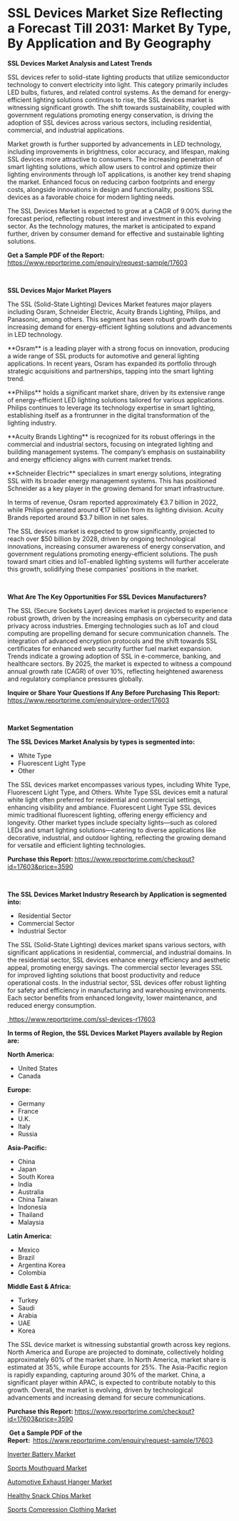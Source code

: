 <p><h1>SSL Devices Market Size Reflecting a Forecast Till 2031: Market By Type, By Application and By Geography</h1></p><p><strong>SSL Devices Market Analysis and Latest Trends</strong></p>
<p><p>SSL devices refer to solid-state lighting products that utilize semiconductor technology to convert electricity into light. This category primarily includes LED bulbs, fixtures, and related control systems. As the demand for energy-efficient lighting solutions continues to rise, the SSL devices market is witnessing significant growth. The shift towards sustainability, coupled with government regulations promoting energy conservation, is driving the adoption of SSL devices across various sectors, including residential, commercial, and industrial applications.</p><p>Market growth is further supported by advancements in LED technology, including improvements in brightness, color accuracy, and lifespan, making SSL devices more attractive to consumers. The increasing penetration of smart lighting solutions, which allow users to control and optimize their lighting environments through IoT applications, is another key trend shaping the market. Enhanced focus on reducing carbon footprints and energy costs, alongside innovations in design and functionality, positions SSL devices as a favorable choice for modern lighting needs.</p><p>The SSL Devices Market is expected to grow at a CAGR of 9.00% during the forecast period, reflecting robust interest and investment in this evolving sector. As the technology matures, the market is anticipated to expand further, driven by consumer demand for effective and sustainable lighting solutions.</p></p>
<p><strong>Get a Sample PDF of the Report:&nbsp;</strong> <a href="https://www.reportprime.com/enquiry/request-sample/17603?utm_campaign=32&utm_medium=2&utm_source=Github&utm_content=ia&utm_term=19112024&utm_id=ssl-devices">https://www.reportprime.com/enquiry/request-sample/17603</a></p>
<p>&nbsp;</p>
<p><strong>SSL Devices Major Market Players</strong></p>
<p><p>The SSL (Solid-State Lighting) Devices Market features major players including Osram, Schneider Electric, Acuity Brands Lighting, Philips, and Panasonic, among others. This segment has seen robust growth due to increasing demand for energy-efficient lighting solutions and advancements in LED technology.</p><p>**Osram** is a leading player with a strong focus on innovation, producing a wide range of SSL products for automotive and general lighting applications. In recent years, Osram has expanded its portfolio through strategic acquisitions and partnerships, tapping into the smart lighting trend. </p><p>**Philips** holds a significant market share, driven by its extensive range of energy-efficient LED lighting solutions tailored for various applications. Philips continues to leverage its technology expertise in smart lighting, establishing itself as a frontrunner in the digital transformation of the lighting industry.</p><p>**Acuity Brands Lighting** is recognized for its robust offerings in the commercial and industrial sectors, focusing on integrated lighting and building management systems. The company’s emphasis on sustainability and energy efficiency aligns with current market trends.</p><p>**Schneider Electric** specializes in smart energy solutions, integrating SSL with its broader energy management systems. This has positioned Schneider as a key player in the growing demand for smart infrastructure.</p><p>In terms of revenue, Osram reported approximately €3.7 billion in 2022, while Philips generated around €17 billion from its lighting division. Acuity Brands reported around $3.7 billion in net sales.</p><p>The SSL devices market is expected to grow significantly, projected to reach over $50 billion by 2028, driven by ongoing technological innovations, increasing consumer awareness of energy conservation, and government regulations promoting energy-efficient solutions. The push toward smart cities and IoT-enabled lighting systems will further accelerate this growth, solidifying these companies' positions in the market.</p></p>
<p>&nbsp;</p>
<p><strong>What Are The Key Opportunities For SSL Devices Manufacturers?</strong></p>
<p><p>The SSL (Secure Sockets Layer) devices market is projected to experience robust growth, driven by the increasing emphasis on cybersecurity and data privacy across industries. Emerging technologies such as IoT and cloud computing are propelling demand for secure communication channels. The integration of advanced encryption protocols and the shift towards SSL certificates for enhanced web security further fuel market expansion. Trends indicate a growing adoption of SSL in e-commerce, banking, and healthcare sectors. By 2025, the market is expected to witness a compound annual growth rate (CAGR) of over 10%, reflecting heightened awareness and regulatory compliance pressures globally.</p></p>
<p><strong>Inquire or Share Your Questions If Any Before Purchasing This Report:</strong> <a href="https://www.reportprime.com/enquiry/pre-order/17603?utm_campaign=32&utm_medium=2&utm_source=Github&utm_content=ia&utm_term=19112024&utm_id=ssl-devices">https://www.reportprime.com/enquiry/pre-order/17603</a></p>
<p>&nbsp;</p>
<p><strong>Market Segmentation</strong></p>
<p><strong>The SSL Devices Market Analysis by types is segmented into:</strong></p>
<p><ul><li>White Type</li><li>Fluorescent Light Type</li><li>Other</li></ul></p>
<p><p>The SSL devices market encompasses various types, including White Type, Fluorescent Light Type, and Others. White Type SSL devices emit a natural white light often preferred for residential and commercial settings, enhancing visibility and ambiance. Fluorescent Light Type SSL devices mimic traditional fluorescent lighting, offering energy efficiency and longevity. Other market types include specialty lights—such as colored LEDs and smart lighting solutions—catering to diverse applications like decorative, industrial, and outdoor lighting, reflecting the growing demand for versatile and efficient lighting technologies.</p></p>
<p><strong>Purchase this Report:&nbsp;</strong><a href="https://www.reportprime.com/checkout?id=17603&price=3590&utm_campaign=32&utm_medium=2&utm_source=Github&utm_content=ia&utm_term=19112024&utm_id=ssl-devices">https://www.reportprime.com/checkout?id=17603&price=3590</a></p>
<p>&nbsp;</p>
<p><strong>The SSL Devices Market Industry Research by Application is segmented into:</strong></p>
<p><ul><li>Residential Sector</li><li>Commercial Sector</li><li>Industrial Sector</li></ul></p>
<p><p>The SSL (Solid-State Lighting) devices market spans various sectors, with significant applications in residential, commercial, and industrial domains. In the residential sector, SSL devices enhance energy efficiency and aesthetic appeal, promoting energy savings. The commercial sector leverages SSL for improved lighting solutions that boost productivity and reduce operational costs. In the industrial sector, SSL devices offer robust lighting for safety and efficiency in manufacturing and warehousing environments. Each sector benefits from enhanced longevity, lower maintenance, and reduced energy consumption.</p></p>
<p><a href="https://www.reportprime.com/ssl-devices-r17603?utm_campaign=32&utm_medium=2&utm_source=Github&utm_content=ia&utm_term=19112024&utm_id=ssl-devices">&nbsp;https://www.reportprime.com/ssl-devices-r17603</a></p>
<p><strong>In terms of Region, the SSL Devices Market Players available by Region are:</strong></p>
<p>
    <p> <strong> North America: </strong>
        <ul>
            <li>United States</li>
            <li>Canada</li>
        </ul>
        </p> 
    <p> <strong> Europe: </strong>
        <ul>
            <li>Germany</li>
            <li>France</li>
            <li>U.K.</li>
            <li>Italy</li>
            <li>Russia</li>
        </ul>
        </p> 
    <p> <strong> Asia-Pacific: </strong>
        <ul>
            <li>China</li>
            <li>Japan</li>
            <li>South Korea</li>
            <li>India</li>
            <li>Australia</li>
            <li>China Taiwan</li>
            <li>Indonesia</li>
            <li>Thailand</li>
            <li>Malaysia</li>
        </ul>
        </p> 
    <p> <strong> Latin America: </strong>
        <ul>
            <li>Mexico</li>
            <li>Brazil</li>
            <li>Argentina Korea</li>
            <li>Colombia</li>
        </ul>
        </p> 
    <p> <strong> Middle East & Africa: </strong>
        <ul>
            <li>Turkey</li>
            <li>Saudi</li>
            <li>Arabia</li>
            <li>UAE</li>
            <li>Korea</li>
        </ul>
    </p>
    </p>
<p><p>The SSL device market is witnessing substantial growth across key regions. North America and Europe are projected to dominate, collectively holding approximately 60% of the market share. In North America, market share is estimated at 35%, while Europe accounts for 25%. The Asia-Pacific region is rapidly expanding, capturing around 30% of the market. China, a significant player within APAC, is expected to contribute notably to this growth. Overall, the market is evolving, driven by technological advancements and increasing demand for secure communications.</p></p>
<p><strong>Purchase this Report: </strong><a href="https://www.reportprime.com/checkout?id=17603&price=3590&utm_campaign=32&utm_medium=2&utm_source=Github&utm_content=ia&utm_term=19112024&utm_id=ssl-devices">https://www.reportprime.com/checkout?id=17603&price=3590</a></p>
<p>&nbsp;<strong>Get a Sample PDF of the Report:&nbsp;&nbsp;</strong><a href="https://www.reportprime.com/enquiry/request-sample/17603?utm_campaign=32&utm_medium=2&utm_source=Github&utm_content=ia&utm_term=19112024&utm_id=ssl-devices">https://www.reportprime.com/enquiry/request-sample/17603</a></p>
<p><strong></strong></p>
<p><p><a href="https://www.linkedin.com/pulse/inverter-battery-market-emerging-trends-future-prospects-period-emwje?utm_campaign=32&utm_medium=2&utm_source=Github&utm_content=ia&utm_term=19112024&utm_id=ssl-devices">Inverter Battery Market</a></p><p><a href="https://github.com/irfadac/Market-Research-Report-List-5/blob/main/sports-mouthguard-market.md?utm_campaign=32&utm_medium=2&utm_source=Github&utm_content=ia&utm_term=19112024&utm_id=ssl-devices">Sports Mouthguard Market</a></p><p><a href="https://issuu.com/reportprime-2/docs/automotive-exhaust-hanger-market-si_58c03b69117b0c?utm_campaign=32&utm_medium=2&utm_source=Github&utm_content=ia&utm_term=19112024&utm_id=ssl-devices">Automotive Exhaust Hanger Market</a></p><p><a href="https://www.linkedin.com/pulse/healthy-snack-chips-market-report-offers-financial-analysis-2rhfe?utm_campaign=32&utm_medium=2&utm_source=Github&utm_content=ia&utm_term=19112024&utm_id=ssl-devices">Healthy Snack Chips Market</a></p><p><a href="https://github.com/ashepherd82/Market-Research-Report-List-6/blob/main/sports-compression-clothing-market.md?utm_campaign=32&utm_medium=2&utm_source=Github&utm_content=ia&utm_term=19112024&utm_id=ssl-devices">Sports Compression Clothing Market</a></p></p>